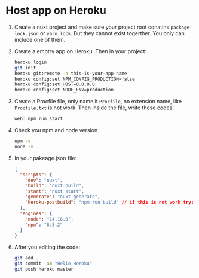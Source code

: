 # Host app on Heroku

1. Create a nuxt project and make sure your project root conatins `package-lock.json` or `yarn.lock`. But they cannot exist togerther. You only can include one of them.

2. Create a emptry app on Heroku. Then in your project:

   ```bash
   heroku login
   git init
   heroku git:remote -a this-is-your-app-name
   heroku config:set NPM_CONFIG_PRODUCTION=false
   heroku config:set HOST=0.0.0.0
   heroku config:set NODE_ENV=production
   ```

3. Create a Procfile file, only name it `Procfile`, no extension name, like `Procfile.txt` is not work. Then inside the file, write these codes:

   ```bash
   web: npm run start
   ```

4. Check you npm and node version

   ```bash
   npm -v
   node -v
   ```

5. In your pakeage.json file:

   ```json
   {
     "scripts": {
       "dev": "nuxt",
       "build": "nuxt build",
       "start": "nuxt start",
       "generate": "nuxt generate",
       "heroku-postbuild": "npm run build" // if this is not work try: "heroku-postbuild": "npm run generate"
     },
     "engines": {
       "node": "14.16.0",
       "npm": "8.5.2"
     }
   }
   ```

6. After you editing the code:

   ```bash
   git add .
   git commit -am "Hello Heroku"
   git push heroku master
   ```

